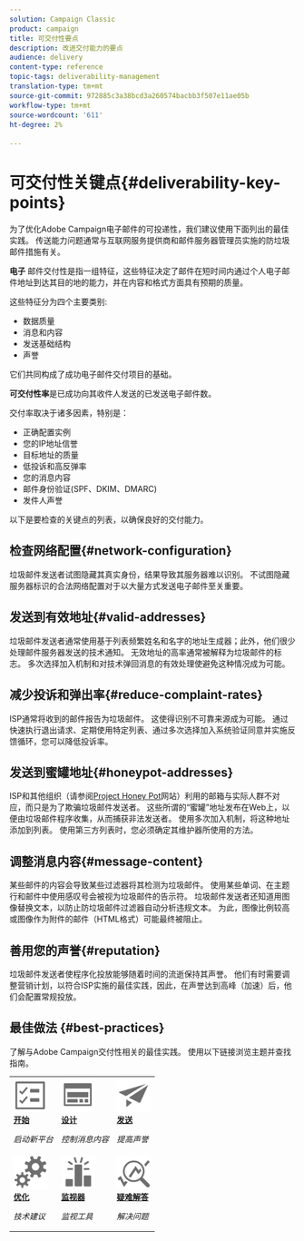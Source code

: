 ```yaml
---
solution: Campaign Classic
product: campaign
title: 可交付性要点
description: 改进交付能力的要点
audience: delivery
content-type: reference
topic-tags: deliverability-management
translation-type: tm+mt
source-git-commit: 972885c3a38bcd3a260574bacbb3f507e11ae05b
workflow-type: tm+mt
source-wordcount: '611'
ht-degree: 2%

---
```



# 可交付性关键点{#deliverability-key-points}

为了优化Adobe Campaign电子邮件的可投递性，我们建议使用下面列出的最佳实践。 传送能力问题通常与互联网服务提供商和邮件服务器管理员实施的防垃圾邮件措施有关。

**电子** 邮件交付性是指一组特征，这些特征决定了邮件在短时间内通过个人电子邮件地址到达其目的地的能力，并在内容和格式方面具有预期的质量。

这些特征分为四个主要类别:
* 数据质量
* 消息和内容
* 发送基础结构
* 声誉

它们共同构成了成功电子邮件交付项目的基础。

**可交付性率**&#x200B;是已成功向其收件人发送的已发送电子邮件数。

交付率取决于诸多因素，特别是：
* 正确配置实例
* 您的IP地址信誉
* 目标地址的质量
* 低投诉和高反弹率
* 您的消息内容
* 邮件身份验证(SPF、DKIM、DMARC)
* 发件人声誉

以下是要检查的关键点的列表，以确保良好的交付能力。

## 检查网络配置{#network-configuration}

垃圾邮件发送者试图隐藏其真实身份，结果导致其服务器难以识别。 不试图隐藏服务器标识的合法网络配置对于以大量方式发送电子邮件至关重要。

## 发送到有效地址{#valid-addresses}

垃圾邮件发送者通常使用基于列表频繁姓名和名字的地址生成器；此外，他们很少处理邮件服务器发送的技术通知。 无效地址的高率通常被解释为垃圾邮件的标志。 多次选择加入机制和对技术弹回消息的有效处理使避免这种情况成为可能。

## 减少投诉和弹出率{#reduce-complaint-rates}

ISP通常将收到的邮件报告为垃圾邮件。 这使得识别不可靠来源成为可能。 通过快速执行退出请求、定期使用特定列表、通过多次选择加入系统验证同意并实施反馈循环，您可以降低投诉率。

## 发送到蜜罐地址{#honeypot-addresses}

ISP和其他组织（请参阅[Project Honey Pot](https://www.projecthoneypot.org/)网站）利用的邮箱与实际人群不对应，而只是为了欺骗垃圾邮件发送者。 这些所谓的“蜜罐”地址发布在Web上，以便由垃圾邮件程序收集，从而捕获非法发送者。 使用多次加入机制，将这种地址添加到列表。 使用第三方列表时，您必须确定其维护器所使用的方法。

## 调整消息内容{#message-content}

某些邮件的内容会导致某些过滤器将其检测为垃圾邮件。 使用某些单词、在主题行和邮件中使用感叹号会被视为垃圾邮件的告示符。 垃圾邮件发送者还知道用图像替换文本，以防止防垃圾邮件过滤器自动分析违规文本。 为此，图像比例较高或图像作为附件的邮件（HTML格式）可能最终被阻止。

## 善用您的声誉{#reputation}

垃圾邮件发送者使程序化投放能够随着时间的流逝保持其声誉。 他们有时需要调整营销计划，以符合ISP实施的最佳实践，因此，在声誉达到高峰（加速）后，他们会配置常规投放。

## 最佳做法 {#best-practices}

了解与Adobe Campaign交付性相关的最佳实践。 使用以下链接浏览主题并查找指南。

<table>
<tr>
  <td>
    <a href="starting-new-platform.md">
      <img alt="开始" src="assets/do-not-localize/start.svg" width="60px"/>
    </a>
    <div>
      <a href="starting-new-platform.md">
    <strong>开始</strong>
    </a>
    </div>
    <p>
    <em>启动新平台</em>
    <p>
  </td>
   <td>
    <a href="control-message-content.md">
      <img alt="设计" src="assets/do-not-localize/design.svg" width="60px"/>
    </a>
    <div>
      <a href="control-message-content.md">
    <strong>设计</strong>
    </a>
    </div>
    <p>
    <em>控制消息内容</em>
    <p>
  </td>
  <td>
    <a href="improve-reputation.md">
      <img alt="设计" src="assets/do-not-localize/check.svg" width="60px"/>
    </a>
    <div>
      <a href="improve-reputation.md">
    <strong>发送</strong>
    </a>
    </div>
    <p>
    <em>提高声誉</em>
    <p>
  </td>
</tr>
<tr>
  <td>
    <a href="technical-recommendations.md">
      <img alt="优化" src="assets/do-not-localize/optimize.svg" width="60px"/>
    </a>
    <div>
      <a href="technical-recommendations.md">
    <strong>优化</strong>
    </a>
    </div>
    <p>
    <em>技术建议</em>
    <p>
  </td>
   <td>
    <a href="monitoring-deliverability.md">
      <img alt="检查" src="assets/do-not-localize/monitor.svg" width="60px"/>
    </a>
    <div>
      <a href="monitoring-deliverability.md">
    <strong>监视器</strong>
    </a>
    </div>
    <p>
    <em>监视工具</em>
    <p>
  </td>
  <td>
    <a href="deliverability-faq.md">
      <img alt="优化" src="assets/do-not-localize/troubleshoot.svg" width="60px"/>
    </a>
    <div>
      <a href="deliverability-faq.md">
    <strong>疑难解答</strong>
    </a>
    </div>
    <p>
    <em>解决问题</em>
    <p>
  </td>
</tr>
</table>
